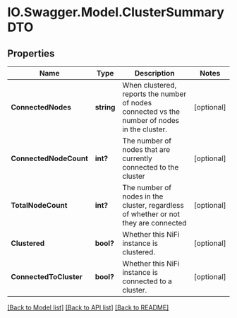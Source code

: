 # IO.Swagger.Model.ClusterSummaryDTO
## Properties

Name | Type | Description | Notes
------------ | ------------- | ------------- | -------------
**ConnectedNodes** | **string** | When clustered, reports the number of nodes connected vs the number of nodes in the cluster. | [optional] 
**ConnectedNodeCount** | **int?** | The number of nodes that are currently connected to the cluster | [optional] 
**TotalNodeCount** | **int?** | The number of nodes in the cluster, regardless of whether or not they are connected | [optional] 
**Clustered** | **bool?** | Whether this NiFi instance is clustered. | [optional] 
**ConnectedToCluster** | **bool?** | Whether this NiFi instance is connected to a cluster. | [optional] 

[[Back to Model list]](../README.md#documentation-for-models) [[Back to API list]](../README.md#documentation-for-api-endpoints) [[Back to README]](../README.md)

